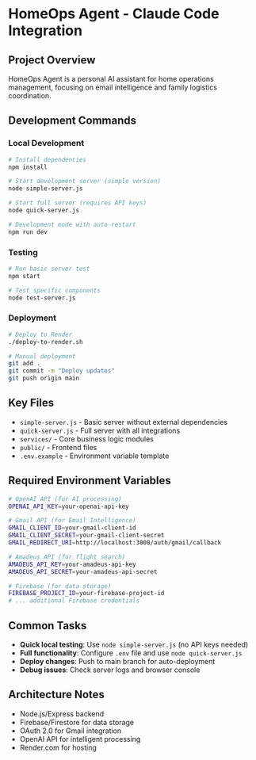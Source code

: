 # HomeOps Agent - Claude Code Integration

## Project Overview
HomeOps Agent is a personal AI assistant for home operations management, focusing on email intelligence and family logistics coordination.

## Development Commands

### Local Development
```bash
# Install dependencies
npm install

# Start development server (simple version)
node simple-server.js

# Start full server (requires API keys)
node quick-server.js

# Development mode with auto-restart
npm run dev
```

### Testing
```bash
# Run basic server test
npm start

# Test specific components
node test-server.js
```

### Deployment
```bash
# Deploy to Render
./deploy-to-render.sh

# Manual deployment
git add .
git commit -m "Deploy updates"
git push origin main
```

## Key Files
- `simple-server.js` - Basic server without external dependencies
- `quick-server.js` - Full server with all integrations
- `services/` - Core business logic modules
- `public/` - Frontend files
- `.env.example` - Environment variable template

## Required Environment Variables
```bash
# OpenAI API (for AI processing)
OPENAI_API_KEY=your-openai-api-key

# Gmail API (for Email Intelligence)
GMAIL_CLIENT_ID=your-gmail-client-id
GMAIL_CLIENT_SECRET=your-gmail-client-secret
GMAIL_REDIRECT_URI=http://localhost:3000/auth/gmail/callback

# Amadeus API (for flight search)
AMADEUS_API_KEY=your-amadeus-api-key
AMADEUS_API_SECRET=your-amadeus-api-secret

# Firebase (for data storage)
FIREBASE_PROJECT_ID=your-firebase-project-id
# ... additional Firebase credentials
```

## Common Tasks
- **Quick local testing**: Use `node simple-server.js` (no API keys needed)
- **Full functionality**: Configure `.env` file and use `node quick-server.js`
- **Deploy changes**: Push to main branch for auto-deployment
- **Debug issues**: Check server logs and browser console

## Architecture Notes
- Node.js/Express backend
- Firebase/Firestore for data storage
- OAuth 2.0 for Gmail integration
- OpenAI API for intelligent processing
- Render.com for hosting